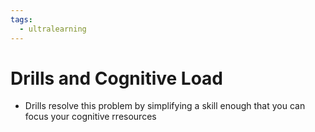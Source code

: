 ```yaml
---
tags:
  - ultralearning
---
```

# Drills and Cognitive Load
* Drills resolve this problem by simplifying a skill enough that you can focus your cognitive rresources 